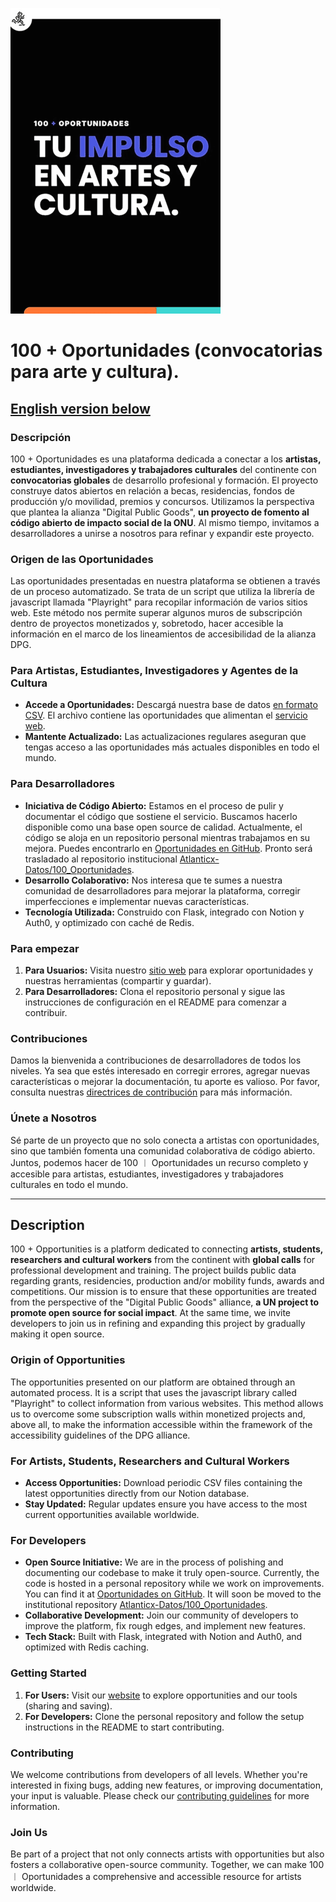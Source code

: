 ![Logo](Logo_Muy_Peq.png)

# 100 + Oportunidades (convocatorias para arte y cultura).

## [English version below](#description)

### Descripción

100 + Oportunidades es una plataforma dedicada a conectar a los **artistas, estudiantes, investigadores y trabajadores culturales** del continente con **convocatorias globales** de desarrollo profesional y formación. El proyecto construye datos abiertos en relación a becas, residencias, fondos de producción y/o movilidad, premios y concursos. Utilizamos la perspectiva que plantea la alianza "Digital Public Goods", **un proyecto de fomento al código abierto de impacto social de la ONU**. Al mismo tiempo, invitamos a desarrolladores a unirse a nosotros para refinar y expandir este proyecto.

### Origen de las Oportunidades

Las oportunidades presentadas en nuestra plataforma se obtienen a través de un proceso automatizado. Se trata de un script que utiliza la librería de javascript llamada "Playright" para recopilar información de varios sitios web. Este método nos permite superar algunos muros de subscripción dentro de proyectos monetizados y, sobretodo, hacer accesible la información en el marco de los lineamientos de accesibilidad de la alianza DPG.

### Para Artistas, Estudiantes, Investigadores y Agentes de la Cultura

- **Accede a Oportunidades:** Descargá nuestra base de datos [en formato CSV](https://github.com/Atlanticx-Datos/100_Oportunidades/Oportunidades_Dic_2024.csv). El archivo contiene las oportunidades que alimentan el [servicio web](https://github.com/Atlanticx-Datos/100_Oportunidades).
- **Mantente Actualizado:** Las actualizaciones regulares aseguran que tengas acceso a las oportunidades más actuales disponibles en todo el mundo.

### Para Desarrolladores

- **Iniciativa de Código Abierto:** Estamos en el proceso de pulir y documentar el código que sostiene el servicio. Buscamos hacerlo disponible como una base open source de calidad. Actualmente, el código se aloja en un repositorio personal mientras trabajamos en su mejora. Puedes encontrarlo en [Oportunidades en GitHub](https://github.com/MiguelGalp/Oportunidades). Pronto será trasladado al repositorio institucional [Atlanticx-Datos/100_Oportunidades](https://github.com/Atlanticx-Datos/100_Oportunidades).
- **Desarrollo Colaborativo:** Nos interesa que te sumes a nuestra comunidad de desarrolladores para mejorar la plataforma, corregir imperfecciones e implementar nuevas características.
- **Tecnología Utilizada:** Construido con Flask, integrado con Notion y Auth0, y optimizado con caché de Redis.

### Para empezar

1. **Para Usuarios:** Visita nuestro [sitio web](http://oportunidades.lat) para explorar oportunidades y nuestras herramientas (compartir y guardar).
2. **Para Desarrolladores:** Clona el repositorio personal y sigue las instrucciones de configuración en el README para comenzar a contribuir.

### Contribuciones

Damos la bienvenida a contribuciones de desarrolladores de todos los niveles. Ya sea que estés interesado en corregir errores, agregar nuevas características o mejorar la documentación, tu aporte es valioso. Por favor, consulta nuestras [directrices de contribución](CONTRIBUTING.md) para más información.

### Únete a Nosotros

Sé parte de un proyecto que no solo conecta a artistas con oportunidades, sino que también fomenta una comunidad colaborativa de código abierto. Juntos, podemos hacer de 100 ︱ Oportunidades un recurso completo y accesible para artistas, estudiantes, investigadores y trabajadores culturales en todo el mundo.

---

## Description

100 + Opportunities is a platform dedicated to connecting **artists, students, researchers and cultural workers** from the continent with **global calls** for professional development and training. The project builds public data regarding grants, residencies, production and/or mobility funds, awards and competitions. Our mission is to ensure that these opportunities are treated from the perspective of the "Digital Public Goods" alliance, **a UN project to promote open source for social impact**. At the same time, we invite developers to join us in refining and expanding this project by gradually making it open source.

### Origin of Opportunities

The opportunities presented on our platform are obtained through an automated process. It is a script that uses the javascript library called "Playright" to collect information from various websites. This method allows us to overcome some subscription walls within monetized projects and, above all, to make the information accessible within the framework of the accessibility guidelines of the DPG alliance.

### For Artists, Students, Researchers and Cultural Workers

- **Access Opportunities:** Download periodic CSV files containing the latest opportunities directly from our Notion database.
- **Stay Updated:** Regular updates ensure you have access to the most current opportunities available worldwide.

### For Developers

- **Open Source Initiative:** We are in the process of polishing and documenting our codebase to make it truly open-source. Currently, the code is hosted in a personal repository while we work on improvements. You can find it at [Oportunidades on GitHub](https://github.com/MiguelGalp/Oportunidades). It will soon be moved to the institutional repository [Atlanticx-Datos/100_Oportunidades](https://github.com/Atlanticx-Datos/100_Oportunidades).
- **Collaborative Development:** Join our community of developers to improve the platform, fix rough edges, and implement new features.
- **Tech Stack:** Built with Flask, integrated with Notion and Auth0, and optimized with Redis caching.

### Getting Started

1. **For Users:** Visit our [website](http://oportunidades-vercel.vercel.app) to explore opportunities and our tools (sharing and saving).
2. **For Developers:** Clone the personal repository and follow the setup instructions in the README to start contributing.

### Contributing

We welcome contributions from developers of all levels. Whether you're interested in fixing bugs, adding new features, or improving documentation, your input is valuable. Please check our [contributing guidelines](CONTRIBUTING.md) for more information.

### Join Us

Be part of a project that not only connects artists with opportunities but also fosters a collaborative open-source community. Together, we can make 100 ︱ Oportunidades a comprehensive and accessible resource for artists worldwide.
